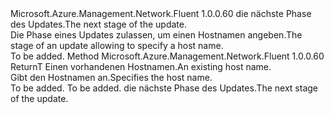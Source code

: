 <Type Name="IWithHostName&lt;ReturnT&gt;" FullName="Microsoft.Azure.Management.Network.Fluent.HasHostName.Update.IWithHostName&lt;ReturnT&gt;">
  <TypeSignature Language="C#" Value="public interface IWithHostName&lt;ReturnT&gt;" />
  <TypeSignature Language="ILAsm" Value=".class public interface auto ansi abstract IWithHostName`1&lt;ReturnT&gt;" />
  <TypeSignature Language="DocId" Value="T:Microsoft.Azure.Management.Network.Fluent.HasHostName.Update.IWithHostName`1" />
  <TypeSignature Language="VB.NET" Value="Public Interface IWithHostName(Of ReturnT)" />
  <TypeSignature Language="F#" Value="type IWithHostName&lt;'ReturnT&gt; = interface" />
  <AssemblyInfo>
    <AssemblyName>Microsoft.Azure.Management.Network.Fluent</AssemblyName>
    <AssemblyVersion>1.0.0.60</AssemblyVersion>
  </AssemblyInfo>
  <TypeParameters>
    <TypeParameter Name="ReturnT" />
  </TypeParameters>
  <Interfaces />
  <Docs>
    <typeparam name="ReturnT"><span data-ttu-id="6d571-101">die nächste Phase des Updates.</span><span class="sxs-lookup"><span data-stu-id="6d571-101">The next stage of the update.</span></span></typeparam>
    <summary>
            <span data-ttu-id="6d571-102">Die Phase eines Updates zulassen, um einen Hostnamen angeben.</span><span class="sxs-lookup"><span data-stu-id="6d571-102">The stage of an update allowing to specify a host name.</span></span>
            </summary>
    <remarks>To be added.</remarks>
  </Docs>
  <Members>
    <Member MemberName="WithHostName">
      <MemberSignature Language="C#" Value="public ReturnT WithHostName (string hostName);" />
      <MemberSignature Language="ILAsm" Value=".method public hidebysig newslot virtual instance !ReturnT WithHostName(string hostName) cil managed" />
      <MemberSignature Language="DocId" Value="M:Microsoft.Azure.Management.Network.Fluent.HasHostName.Update.IWithHostName`1.WithHostName(System.String)" />
      <MemberSignature Language="VB.NET" Value="Public Function WithHostName (hostName As String) As ReturnT" />
      <MemberSignature Language="F#" Value="abstract member WithHostName : string -&gt; 'ReturnT" Usage="iWithHostName.WithHostName hostName" />
      <MemberType>Method</MemberType>
      <AssemblyInfo>
        <AssemblyName>Microsoft.Azure.Management.Network.Fluent</AssemblyName>
        <AssemblyVersion>1.0.0.60</AssemblyVersion>
      </AssemblyInfo>
      <ReturnValue>
        <ReturnType>ReturnT</ReturnType>
      </ReturnValue>
      <Parameters>
        <Parameter Name="hostName" Type="System.String" />
      </Parameters>
      <Docs>
        <param name="hostName"><span data-ttu-id="6d571-103">Einen vorhandenen Hostnamen.</span><span class="sxs-lookup"><span data-stu-id="6d571-103">An existing host name.</span></span></param>
        <summary>
            <span data-ttu-id="6d571-104">Gibt den Hostnamen an.</span><span class="sxs-lookup"><span data-stu-id="6d571-104">Specifies the host name.</span></span>
            </summary>
        <returns>To be added.</returns>
        <remarks>To be added.</remarks>
        <return><span data-ttu-id="6d571-105">die nächste Phase des Updates.</span><span class="sxs-lookup"><span data-stu-id="6d571-105">The next stage of the update.</span></span></return>
      </Docs>
    </Member>
  </Members>
</Type>